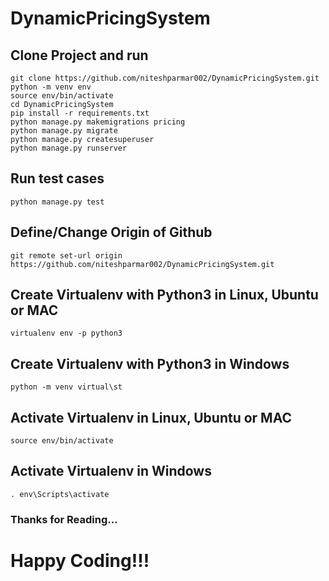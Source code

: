 # DynamicPricingSystem

## Clone Project and run
    git clone https://github.com/niteshparmar002/DynamicPricingSystem.git
    python -m venv env
    source env/bin/activate
    cd DynamicPricingSystem
    pip install -r requirements.txt
    python manage.py makemigrations pricing
    python manage.py migrate
    python manage.py createsuperuser
    python manage.py runserver

## Run test cases
    python manage.py test

## Define/Change Origin of Github
	git remote set-url origin https://github.com/niteshparmar002/DynamicPricingSystem.git

## Create Virtualenv with Python3 in Linux, Ubuntu or MAC
	virtualenv env -p python3

## Create Virtualenv with Python3 in Windows
	python -m venv virtual\st

## Activate Virtualenv in Linux, Ubuntu or MAC
	source env/bin/activate

## Activate Virtualenv in Windows
	. env\Scripts\activate

### Thanks for Reading... ###
# Happy Coding!!! #

